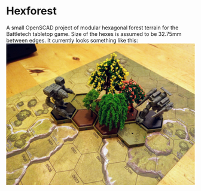 # Hexforest

A small OpenSCAD project of modular hexagonal forest terrain for the Battletech tabletop game.
Size of the hexes is assumed to be 32.75mm between edges.
It currently looks something like this:
![example](example.jpg)
